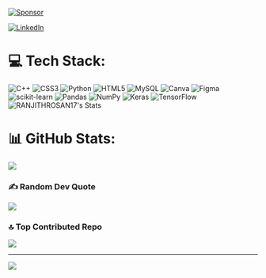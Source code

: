 [![Sponsor](https://user-images.githubusercontent.com/91519971/235736245-6028d7ed-cf31-4e7a-b081-ca08d1c86b8f.jpg)](https://github.com/sponsors/RANJITHROSAN17)

[![LinkedIn](https://img.shields.io/badge/-LinkedIn-blue?style=flat&logo=linkedin)](https://www.linkedin.com/in/ranjithrosan17/)
# 💻 Tech Stack:
![C++](https://img.shields.io/badge/c++-%2300599C.svg?style=for-the-badge&logo=c%2B%2B&logoColor=white) ![CSS3](https://img.shields.io/badge/css3-%231572B6.svg?style=for-the-badge&logo=css3&logoColor=white) ![Python](https://img.shields.io/badge/python-3670A0?style=for-the-badge&logo=python&logoColor=ffdd54) ![HTML5](https://img.shields.io/badge/html5-%23E34F26.svg?style=for-the-badge&logo=html5&logoColor=white) ![MySQL](https://img.shields.io/badge/mysql-%2300f.svg?style=for-the-badge&logo=mysql&logoColor=white) ![Canva](https://img.shields.io/badge/Canva-%2300C4CC.svg?style=for-the-badge&logo=Canva&logoColor=white) 	![Figma](https://img.shields.io/badge/figma-%23F24E1E.svg?style=for-the-badge&logo=figma&logoColor=white) ![scikit-learn](https://img.shields.io/badge/scikit--learn-%23F7931E.svg?style=for-the-badge&logo=scikit-learn&logoColor=white) ![Pandas](https://img.shields.io/badge/pandas-%23150458.svg?style=for-the-badge&logo=pandas&logoColor=white) ![NumPy](https://img.shields.io/badge/numpy-%23013243.svg?style=for-the-badge&logo=numpy&logoColor=white) ![Keras](https://img.shields.io/badge/Keras-%23D00000.svg?style=for-the-badge&logo=Keras&logoColor=white) ![TensorFlow](https://img.shields.io/badge/TensorFlow-%23FF6F00.svg?style=for-the-badge&logo=TensorFlow&logoColor=white)
![RANJITHROSAN17's Stats](https://github-readme-stats.vercel.app/api?username=RANJITHROSAN17&theme=react&show_icons=true&hide_border=true&count_private=true)

# 📊 GitHub Stats:
![](https://github-readme-streak-stats.herokuapp.com/?user=ranjithrosan17&theme=dark&hide_border=false)<br/>


### ✍️ Random Dev Quote
![](https://quotes-github-readme.vercel.app/api?type=horizontal&theme=radical)

### 🔝 Top Contributed Repo
![](https://github-contributor-stats.vercel.app/api?username=ranjithrosan17&limit=5&theme=dark&combine_all_yearly_contributions=true)


---
[![](https://visitcount.itsvg.in/api?id=ranjithrosan17&icon=0&color=0)](https://visitcount.itsvg.in)

